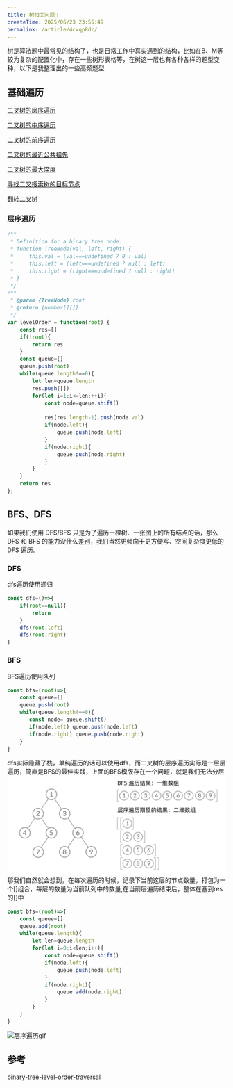 ```yaml
---
title: 树相关问题🌲
createTime: 2025/06/23 23:55:49
permalink: /article/4cvqp8dr/
---
```


树是算法题中最常见的结构了，也是日常工作中真实遇到的结构，比如在B、M等较为复杂的配置化中，存在一些树形表格等，在树这一层也有各种各样的题型变种，以下是我整理出的一些高频题型

## 基础遍历

[二叉树的层序遍历](https://leetcode.cn/problems/binary-tree-level-order-traversal/description/)

[二叉树的中序遍历](https://leetcode.cn/problems/binary-tree-inorder-traversal/)

[二叉树的前序遍历](https://leetcode.cn/problems/binary-tree-preorder-traversal/)

[二叉树的最近公共祖先](https://leetcode.cn/problems/lowest-common-ancestor-of-a-binary-tree/description/)

[二叉树的最大深度](https://leetcode.cn/problems/maximum-depth-of-binary-tree/)

[寻找二叉搜索树的目标节点](https://leetcode.cn/problems/er-cha-sou-suo-shu-de-di-kda-jie-dian-lcof/)

[翻转二叉树](https://leetcode.cn/problems/invert-binary-tree/description/)


### 层序遍历

```js
/**
 * Definition for a binary tree node.
 * function TreeNode(val, left, right) {
 *     this.val = (val===undefined ? 0 : val)
 *     this.left = (left===undefined ? null : left)
 *     this.right = (right===undefined ? null : right)
 * }
 */
/**
 * @param {TreeNode} root
 * @return {number[][]}
 */
var levelOrder = function(root) {
    const res=[]
    if(!root){
        return res
    }
    const queue=[]
    queue.push(root)
    while(queue.length!==0){
        let len=queue.length
        res.push([])
        for(let i=1;i<=len;++i){
            const node=queue.shift()
            
            res[res.length-1].push(node.val)
            if(node.left){
                queue.push(node.left)
            }
            if(node.right){
                queue.push(node.right)
            }
        }
    }
    return res
};
```

## BFS、DFS
如果我们使用 DFS/BFS 只是为了遍历一棵树、一张图上的所有结点的话，那么 DFS 和 BFS 的能力没什么差别，我们当然更倾向于更方便写、空间复杂度更低的 DFS 遍历。

### DFS
dfs遍历使用递归
```js
const dfs=()=>{
    if(root==null){
        return 
    }
    dfs(root.left)
    dfs(root.right)
}
```

### BFS
BFS遍历使用队列
```js
const bfs=(root)=>{
    const queue=[]
    queue.push(root)
    while(queue.length!==0){
       const node= queue.shift()
       if(node.left) queue.push(node.left)
       if(node.right) queue.push(node.right)
    }
}
```
dfs实际隐藏了栈，单纯遍历的话可以使用dfs，而二叉树的层序遍历实际是一层层遍历，简直是BFS的最佳实践，上面的BFS模版存在一个问题，就是我们无法分层
![层序遍历](./img/层序遍历.png)
那我们自然就会想到，在每次遍历的时候，记录下当前这层的节点数量，打包为一个[]组合，每层的数量为当前队列中的数量,在当前层遍历结束后，整体在塞到res的[]中
```js
const bfs=(root)=>{
    const queue=[]
    queue.add(root)
    while(queue.length){
        let len=queue.length
        for(let i=0;i<len;i++){
            const node=queue.shift()
            if(node.left){
                queue.push(node.left)
            }
            if(node.right){
                queue.add(node.right)
            }
        }
    }
}
```
![层序遍历gif](https://pic.leetcode-cn.com/94cd1fa999df0276f1dae77a9cca83f4cabda9e2e0b8571cd9550a8ee3545f56.gif)
## 参考

[binary-tree-level-order-traversal](https://leetcode.cn/problems/binary-tree-level-order-traversal/solutions/244853/bfs-de-shi-yong-chang-jing-zong-jie-ceng-xu-bian-l/)